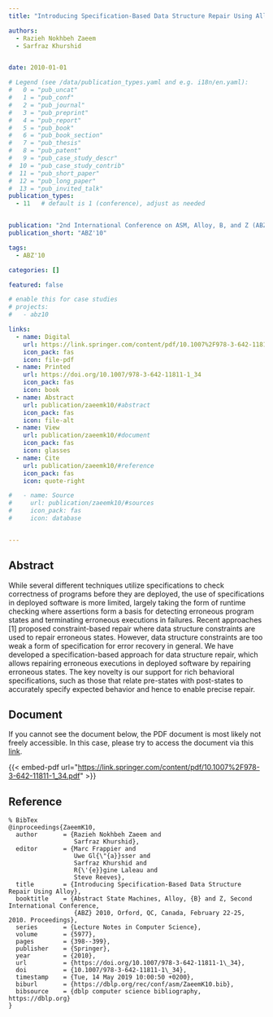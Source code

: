 ```yaml
---
title: "Introducing Specification-Based Data Structure Repair Using Alloy"

authors:
  - Razieh Nokhbeh Zaeem
  - Sarfraz Khurshid


date: 2010-01-01

# Legend (see /data/publication_types.yaml and e.g. i18n/en.yaml): 
#   0 = "pub_uncat"
#   1 = "pub_conf"
#   2 = "pub_journal"
#   3 = "pub_preprint"
#   4 = "pub_report"
#   5 = "pub_book"
#   6 = "pub_book_section"
#   7 = "pub_thesis"
#   8 = "pub_patent"
#   9 = "pub_case_study_descr"
#  10 = "pub_case_study_contrib"
#  11 = "pub_short_paper"
#  12 = "pub_long_paper"
#  13 = "pub_invited_talk"
publication_types:
  - 11   # default is 1 (conference), adjust as needed


publication: "2nd International Conference on ASM, Alloy, B, and Z (ABZ'10)"
publication_short: "ABZ'10"

tags:
  - ABZ'10

categories: []

featured: false

# enable this for case studies
# projects:
#   - abz10

links:
  - name: Digital
    url: https://link.springer.com/content/pdf/10.1007%2F978-3-642-11811-1_34.pdf
    icon_pack: fas
    icon: file-pdf
  - name: Printed
    url: https://doi.org/10.1007/978-3-642-11811-1_34
    icon_pack: fas
    icon: book
  - name: Abstract
    url: publication/zaeemk10/#abstract
    icon_pack: fas
    icon: file-alt
  - name: View
    url: publication/zaeemk10/#document
    icon_pack: fas
    icon: glasses
  - name: Cite
    url: publication/zaeemk10/#reference
    icon_pack: fas
    icon: quote-right

#   - name: Source
#     url: publication/zaeemk10/#sources
#     icon_pack: fas
#     icon: database


---
```


## Abstract

While several different techniques utilize specifications to check correctness of programs before they are deployed, the use of specifications in deployed software is more limited, largely taking the form of runtime checking where assertions form a basis for detecting erroneous program states and terminating erroneous executions in failures. Recent approaches [1] proposed constraint-based repair where data structure constraints are used to repair erroneous states. However, data structure constraints are too weak a form of specification for error recovery in general. We have developed a specification-based approach for data structure repair, which allows repairing erroneous executions in deployed software by repairing erroneous states. The key novelty is our support for rich behavioral specifications, such as those that relate pre-states with post-states to accurately specify expected behavior and hence to enable precise repair.

## Document

If you cannot see the document below, the PDF document is most likely not freely accessible. In this case, please try to access the document via this <a href="https://link.springer.com/content/pdf/10.1007%2F978-3-642-11811-1_34.pdf">link</a>.

{{< embed-pdf url="https://link.springer.com/content/pdf/10.1007%2F978-3-642-11811-1_34.pdf" >}}

## Reference

```
% BibTex
@inproceedings{ZaeemK10,
  author       = {Razieh Nokhbeh Zaeem and
                  Sarfraz Khurshid},
  editor       = {Marc Frappier and
                  Uwe Gl{\"{a}}sser and
                  Sarfraz Khurshid and
                  R{\'{e}}gine Laleau and
                  Steve Reeves},
  title        = {Introducing Specification-Based Data Structure Repair Using Alloy},
  booktitle    = {Abstract State Machines, Alloy, {B} and Z, Second International Conference,
                  {ABZ} 2010, Orford, QC, Canada, February 22-25, 2010. Proceedings},
  series       = {Lecture Notes in Computer Science},
  volume       = {5977},
  pages        = {398--399},
  publisher    = {Springer},
  year         = {2010},
  url          = {https://doi.org/10.1007/978-3-642-11811-1\_34},
  doi          = {10.1007/978-3-642-11811-1\_34},
  timestamp    = {Tue, 14 May 2019 10:00:50 +0200},
  biburl       = {https://dblp.org/rec/conf/asm/ZaeemK10.bib},
  bibsource    = {dblp computer science bibliography, https://dblp.org}
}


```

<!-- # add information for case study papers (if available)
## Sources

- **Used formal method:**
  [ASM](/method/asm)
- **Resources and tools:**
  Asmeta

For more information, please contact the <a href ="mailto:silvia.bonfanti@unibg.it;arcaini@nii.ac.jp;angelo.gargantini@unibg.it;scandurra@unibg.it;elvinia.riccobene@unimi.it">authors</a>-->

